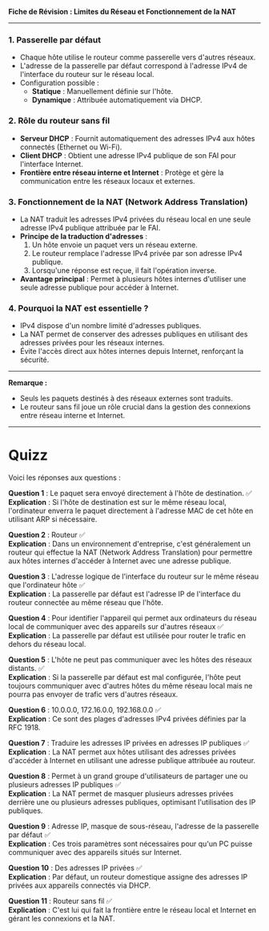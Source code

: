 
**Fiche de Révision : Limites du Réseau et Fonctionnement de la NAT**

---

### 1. **Passerelle par défaut**

- Chaque hôte utilise le routeur comme passerelle vers d'autres réseaux.
- L'adresse de la passerelle par défaut correspond à l'adresse IPv4 de l'interface du routeur sur le réseau local.
- Configuration possible :
    - **Statique** : Manuellement définie sur l'hôte.
    - **Dynamique** : Attribuée automatiquement via DHCP.

### 2. **Rôle du routeur sans fil**

- **Serveur DHCP** : Fournit automatiquement des adresses IPv4 aux hôtes connectés (Ethernet ou Wi-Fi).
- **Client DHCP** : Obtient une adresse IPv4 publique de son FAI pour l'interface Internet.
- **Frontière entre réseau interne et Internet** : Protège et gère la communication entre les réseaux locaux et externes.

### 3. **Fonctionnement de la NAT (Network Address Translation)**

- La NAT traduit les adresses IPv4 privées du réseau local en une seule adresse IPv4 publique attribuée par le FAI.
- **Principe de la traduction d'adresses** :
    1. Un hôte envoie un paquet vers un réseau externe.
    2. Le routeur remplace l'adresse IPv4 privée par son adresse IPv4 publique.
    3. Lorsqu'une réponse est reçue, il fait l'opération inverse.
- **Avantage principal** : Permet à plusieurs hôtes internes d'utiliser une seule adresse publique pour accéder à Internet.

### 4. **Pourquoi la NAT est essentielle ?**

- IPv4 dispose d'un nombre limité d'adresses publiques.
- La NAT permet de conserver des adresses publiques en utilisant des adresses privées pour les réseaux internes.
- Évite l'accès direct aux hôtes internes depuis Internet, renforçant la sécurité.

---

**Remarque :**

- Seuls les paquets destinés à des réseaux externes sont traduits.
- Le routeur sans fil joue un rôle crucial dans la gestion des connexions entre réseau interne et Internet.




-----

# Quizz

Voici les réponses aux questions :

**Question 1** : Le paquet sera envoyé directement à l'hôte de destination. ✅  
**Explication** : Si l'hôte de destination est sur le même réseau local, l'ordinateur enverra le paquet directement à l'adresse MAC de cet hôte en utilisant ARP si nécessaire.

**Question 2** : Routeur ✅  
**Explication** : Dans un environnement d'entreprise, c'est généralement un routeur qui effectue la NAT (Network Address Translation) pour permettre aux hôtes internes d'accéder à Internet avec une adresse publique.

**Question 3** : L'adresse logique de l'interface du routeur sur le même réseau que l'ordinateur hôte ✅  
**Explication** : La passerelle par défaut est l'adresse IP de l'interface du routeur connectée au même réseau que l'hôte.

**Question 4** : Pour identifier l'appareil qui permet aux ordinateurs du réseau local de communiquer avec des appareils sur d'autres réseaux ✅  
**Explication** : La passerelle par défaut est utilisée pour router le trafic en dehors du réseau local.

**Question 5** : L'hôte ne peut pas communiquer avec les hôtes des réseaux distants. ✅  
**Explication** : Si la passerelle par défaut est mal configurée, l'hôte peut toujours communiquer avec d'autres hôtes du même réseau local mais ne pourra pas envoyer de trafic vers d'autres réseaux.

**Question 6** : 10.0.0.0, 172.16.0.0, 192.168.0.0 ✅  
**Explication** : Ce sont des plages d'adresses IPv4 privées définies par la RFC 1918.

**Question 7** : Traduire les adresses IP privées en adresses IP publiques ✅  
**Explication** : La NAT permet aux hôtes utilisant des adresses privées d'accéder à Internet en utilisant une adresse publique attribuée au routeur.

**Question 8** : Permet à un grand groupe d'utilisateurs de partager une ou plusieurs adresses IP publiques ✅  
**Explication** : La NAT permet de masquer plusieurs adresses privées derrière une ou plusieurs adresses publiques, optimisant l'utilisation des IP publiques.

**Question 9** : Adresse IP, masque de sous-réseau, l'adresse de la passerelle par défaut ✅  
**Explication** : Ces trois paramètres sont nécessaires pour qu'un PC puisse communiquer avec des appareils situés sur Internet.

**Question 10** : Des adresses IP privées ✅  
**Explication** : Par défaut, un routeur domestique assigne des adresses IP privées aux appareils connectés via DHCP.

**Question 11** : Routeur sans fil ✅  
**Explication** : C'est lui qui fait la frontière entre le réseau local et Internet en gérant les connexions et la NAT.
